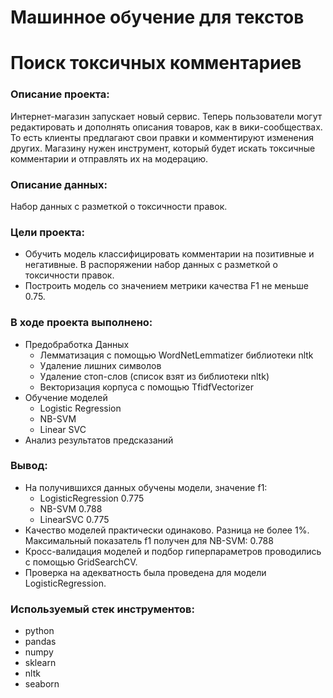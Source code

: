 # Машинное обучение для текстов
# Поиск токсичных комментариев
### Описание проекта:
Интернет-магазин запускает новый сервис. Теперь пользователи могут редактировать и дополнять описания товаров, как в вики-сообществах. То есть клиенты предлагают свои правки и комментируют изменения других. Магазину нужен инструмент, который будет искать токсичные комментарии и отправлять их на модерацию.
### Описание данных:
Набор данных с разметкой о токсичности правок.
### Цели проекта: 
- Обучить модель классифицировать комментарии на позитивные и негативные. В распоряжении набор данных с разметкой о токсичности правок.
- Построить модель со значением метрики качества F1 не меньше 0.75.
### В ходе проекта выполнено:
- Предобработка Данных
    - Лемматизация с помощью WordNetLemmatizer библиотеки nltk
    - Удаление лишних символов
    - Удаление стоп-слов (список взят из библиотеки nltk)
   - Векторизация корпуса с помощью TfidfVectorizer
- Обучение моделей
    - Logistic Regression
    - NB-SVM
    - Linear SVC
- Анализ результатов предсказаний

### Вывод:
- На получившихся данных обучены модели, значение f1:
    -	LogisticRegression 0.775
    -	NB-SVM 0.788
    -	LinearSVC 0.775
- Качество моделей практически одинаково. Разница не более 1%. Максимальный показатель f1 получен для NB-SVM: 0.788
- Кросс-валидация моделей и подбор гиперпараметров проводились с помощью GridSearchCV.
- Проверка на адекватность была проведена для модели LogisticRegression.

### Используемый стек инструментов:
- python
- pandas
- numpy
- sklearn
- nltk
- seaborn

